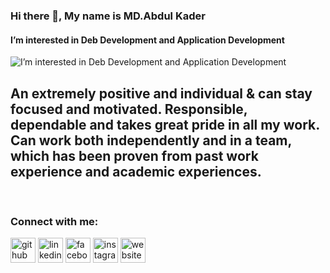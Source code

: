 ### Hi there 👋, My name is MD.Abdul Kader
#### I’m interested in Deb Development and Application Development 
![I’m interested in Deb Development and Application Development ](https://www.linkpicture.com/q/176444572_2869474203270656_1734647303468939_n.jpg)

 ## An extremely positive and individual & can stay focused and motivated. Responsible, dependable and takes great pride in all my work. Can work both independently and in a team, which has been proven from past work experience and academic experiences.
 <br />
 
 ### Connect with me:

[<img src='https://cdn.jsdelivr.net/npm/simple-icons@3.0.1/icons/github.svg' alt='github' height='40'>](https://github.com/abdulkadershohan)  [<img src='https://cdn.jsdelivr.net/npm/simple-icons@3.0.1/icons/linkedin.svg' alt='linkedin' height='40'>](https://www.linkedin.com/in/abdul-kader-shohan//)  [<img src='https://cdn.jsdelivr.net/npm/simple-icons@3.0.1/icons/facebook.svg' alt='facebook' height='40'>](https://www.facebook.com/abdulkadirshohan/)  [<img src='https://cdn.jsdelivr.net/npm/simple-icons@3.0.1/icons/instagram.svg' alt='instagram' height='40'>](https://www.instagram.com/abdulkadirshohan/)  [<img src='https://cdn.jsdelivr.net/npm/simple-icons@3.0.1/icons/icloud.svg' alt='website' height='40'>](https://abdulkadershohan.github.io/deploy-protfolio-v2) 

<br />


